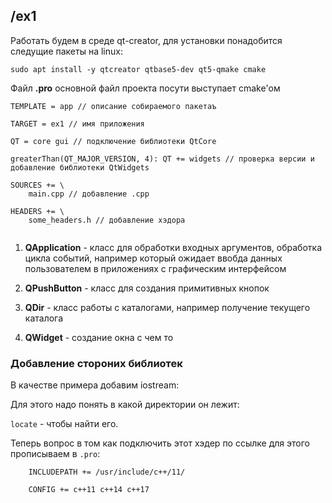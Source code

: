## /ex1 

Работать будем в среде qt-creator, для установки понадобится следущие пакеты на linux:

`sudo apt install -y qtcreator qtbase5-dev qt5-qmake cmake`


Файл **.pro** основной файл проекта посути выступает cmake'ом 

```
TEMPLATE = app // описание собираемого пакетаъ

TARGET = ex1 // имя приложения

QT = core gui // подключение библиотеки QtCore

greaterThan(QT_MAJOR_VERSION, 4): QT += widgets // проверка версии и добавление библиотеки QtWidgets

SOURCES += \
    main.cpp // добавление .cpp

HEADERS += \
    some_headers.h // добавление хэдора


```

1. **QApplication** - класс для обработки входных аргументов, обработка цикла событий, например который ожидает ввобда данных пользователем в приложениях с графическим интерфейсом

2. **QPushButton** - класс для создания примитивных кнопок

3. **QDir** - класс работы с каталогами, например получение текущего каталога

4. **QWidget** - создание окна с чем то



### Добавление стороних библиотек

В качестве примера добавим iostream: 

Для этого надо понять в какой директории он лежит:

`locate` - чтобы найти его.

Теперь вопрос в том как подключить этот хэдер по ссылке для этого прописываем в `.pro`:

```
    INCLUDEPATH += /usr/include/c++/11/

    CONFIG += c++11 c++14 c++17

```
